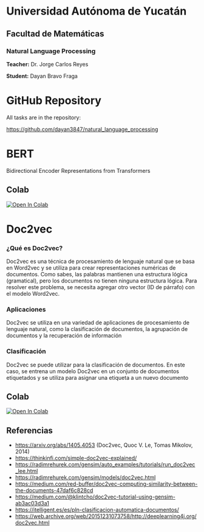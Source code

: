 # Universidad Autónoma de Yucatán

## Facultad de Matemáticas

### Natural Language Processing

**Teacher:** Dr. Jorge Carlos Reyes

**Student:** Dayan Bravo Fraga

# GitHub Repository

All tasks are in the repository:

https://github.com/dayan3847/natural_language_processing

# BERT

Bidirectional Encoder Representations from Transformers

## Colab

[![Open In Colab](https://colab.research.google.com/assets/colab-badge.svg)](https://colab.research.google.com/github/dayan3847/natural_language_processing/blob/master/dayan3847/task_final/spam_detection_bert.ipynb)

# Doc2vec

### ¿Qué es Doc2vec?

Doc2vec es una técnica de procesamiento de lenguaje natural que se basa en Word2vec y se utiliza para crear
representaciones numéricas de documentos. Como sabes, las palabras mantienen una estructura lógica (gramatical), pero
los documentos no tienen ninguna estructura lógica. Para resolver este problema, se necesita agregar otro vector (ID de
párrafo) con el modelo Word2vec.

### Aplicaciones

Doc2vec se utiliza en una variedad de aplicaciones de procesamiento de lenguaje natural, como la clasificación de
documentos, la agrupación de documentos y la recuperación de información

### Clasificación

Doc2vec se puede utilizar para la clasificación de documentos. En este caso, se entrena un modelo Doc2vec en un conjunto
de documentos etiquetados y se utiliza para asignar una etiqueta a un nuevo documento

## Colab

[![Open In Colab](https://colab.research.google.com/assets/colab-badge.svg)](https://colab.research.google.com/github/dayan3847/natural_language_processing/blob/master/dayan3847/task_final/spam_detection_doc2vec.ipynb)

## Referencias

- https://arxiv.org/abs/1405.4053 (Doc2vec, Quoc V. Le, Tomas Mikolov, 2014)
- https://thinkinfi.com/simple-doc2vec-explained/
- https://radimrehurek.com/gensim/auto_examples/tutorials/run_doc2vec_lee.html
- https://radimrehurek.com/gensim/models/doc2vec.html
- https://medium.com/red-buffer/doc2vec-computing-similarity-between-the-documents-47daf6c828cd
- https://medium.com/@klintcho/doc2vec-tutorial-using-gensim-ab3ac03d3a1
- https://itelligent.es/es/pln-clasificacion-automatica-documentos/
- https://web.archive.org/web/20151231073758/http://deeplearning4j.org/doc2vec.html